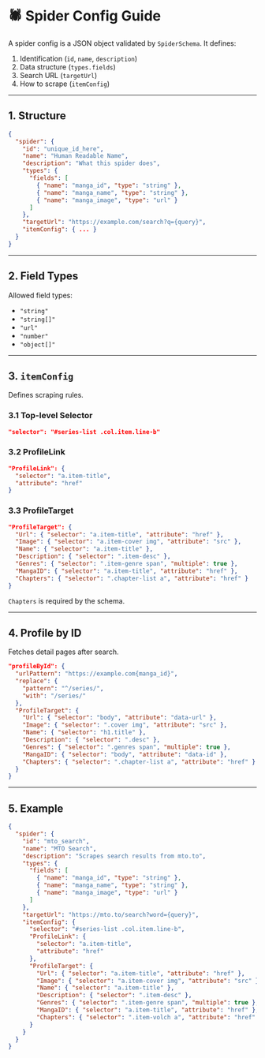 # 🕷️ Spider Config Guide

A spider config is a JSON object validated by `SpiderSchema`.
It defines:

1. Identification (`id`, `name`, `description`)
2. Data structure (`types.fields`)
3. Search URL (`targetUrl`)
4. How to scrape (`itemConfig`)

---

## 1. Structure

```json
{
  "spider": {
    "id": "unique_id_here",
    "name": "Human Readable Name",
    "description": "What this spider does",
    "types": {
      "fields": [
        { "name": "manga_id", "type": "string" },
        { "name": "manga_name", "type": "string" },
        { "name": "manga_image", "type": "url" }
      ]
    },
    "targetUrl": "https://example.com/search?q={query}",
    "itemConfig": { ... }
  }
}
```

---

## 2. Field Types

Allowed field types:

* `"string"`
* `"string[]"`
* `"url"`
* `"number"`
* `"object[]"`

---

## 3. `itemConfig`

Defines scraping rules.

### 3.1 Top-level Selector

```json
"selector": "#series-list .col.item.line-b"
```

### 3.2 ProfileLink

```json
"ProfileLink": {
  "selector": "a.item-title",
  "attribute": "href"
}
```

### 3.3 ProfileTarget

```json
"ProfileTarget": {
  "Url": { "selector": "a.item-title", "attribute": "href" },
  "Image": { "selector": "a.item-cover img", "attribute": "src" },
  "Name": { "selector": "a.item-title" },
  "Description": { "selector": ".item-desc" },
  "Genres": { "selector": ".item-genre span", "multiple": true },
  "MangaID": { "selector": "a.item-title", "attribute": "href" },
  "Chapters": { "selector": ".chapter-list a", "attribute": "href" }
}
```

`Chapters` is required by the schema.

---

## 4. Profile by ID

Fetches detail pages after search.

```json
"profileById": {
  "urlPattern": "https://example.com{manga_id}",
  "replace": {
    "pattern": "^/series/",
    "with": "/series/"
  },
  "ProfileTarget": {
    "Url": { "selector": "body", "attribute": "data-url" },
    "Image": { "selector": ".cover img", "attribute": "src" },
    "Name": { "selector": "h1.title" },
    "Description": { "selector": ".desc" },
    "Genres": { "selector": ".genres span", "multiple": true },
    "MangaID": { "selector": "body", "attribute": "data-id" },
    "Chapters": { "selector": ".chapter-list a", "attribute": "href" }
  }
}
```

---

## 5. Example

```json
{
  "spider": {
    "id": "mto_search",
    "name": "MTO Search",
    "description": "Scrapes search results from mto.to",
    "types": {
      "fields": [
        { "name": "manga_id", "type": "string" },
        { "name": "manga_name", "type": "string" },
        { "name": "manga_image", "type": "url" }
      ]
    },
    "targetUrl": "https://mto.to/search?word={query}",
    "itemConfig": {
      "selector": "#series-list .col.item.line-b",
      "ProfileLink": {
        "selector": "a.item-title",
        "attribute": "href"
      },
      "ProfileTarget": {
        "Url": { "selector": "a.item-title", "attribute": "href" },
        "Image": { "selector": "a.item-cover img", "attribute": "src" },
        "Name": { "selector": "a.item-title" },
        "Description": { "selector": ".item-desc" },
        "Genres": { "selector": ".item-genre span", "multiple": true },
        "MangaID": { "selector": "a.item-title", "attribute": "href" },
        "Chapters": { "selector": ".item-volch a", "attribute": "href" }
      }
    }
  }
}
```
